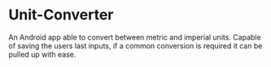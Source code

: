 # Unit-Converter
An Android app able to convert between metric and imperial units. Capable of saving the users last inputs, if a common conversion is required it can be pulled up with ease.

